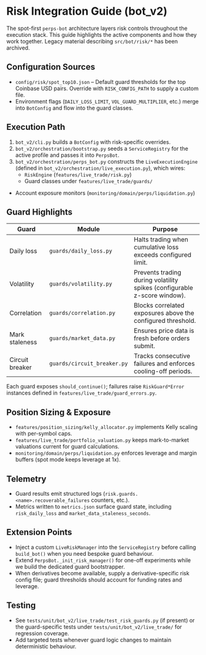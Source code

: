 # Risk Integration Guide (bot_v2)

The spot-first `perps-bot` architecture layers risk controls throughout the
execution stack. This guide highlights the active components and how they work
together. Legacy material describing `src/bot/risk/*` has been archived.

## Configuration Sources

- `config/risk/spot_top10.json` – Default guard thresholds for the top Coinbase
  USD pairs. Override with `RISK_CONFIG_PATH` to supply a custom file.
- Environment flags (`DAILY_LOSS_LIMIT`, `VOL_GUARD_MULTIPLIER`, etc.) merge
  into `BotConfig` and flow into the guard classes.

## Execution Path

1. `bot_v2/cli.py` builds a `BotConfig` with risk-specific overrides.
2. `bot_v2/orchestration/bootstrap.py` seeds a `ServiceRegistry` for the active
   profile and passes it into `PerpsBot`.
3. `bot_v2/orchestration/perps_bot.py` constructs the
   `LiveExecutionEngine` (defined in `bot_v2/orchestration/live_execution.py`),
   which wires:
   - `RiskEngine` (`features/live_trade/risk.py`)
   - Guard classes under `features/live_trade/guards/`
  - Account exposure monitors (`monitoring/domain/perps/liquidation.py`)

## Guard Highlights

| Guard | Module | Purpose |
|-------|--------|---------|
| Daily loss | `guards/daily_loss.py` | Halts trading when cumulative loss exceeds configured limit. |
| Volatility | `guards/volatility.py` | Prevents trading during volatility spikes (configurable z-score window). |
| Correlation | `guards/correlation.py` | Blocks correlated exposures above the configured threshold. |
| Mark staleness | `guards/market_data.py` | Ensures price data is fresh before orders submit. |
| Circuit breaker | `guards/circuit_breaker.py` | Tracks consecutive failures and enforces cooling-off periods. |

Each guard exposes `should_continue()`; failures raise `RiskGuard*Error`
instances defined in `features/live_trade/guard_errors.py`.

## Position Sizing & Exposure

- `features/position_sizing/kelly_allocator.py` implements Kelly scaling with
  per-symbol caps.
- `features/live_trade/portfolio_valuation.py` keeps mark-to-market valuations
  current for guard calculations.
- `monitoring/domain/perps/liquidation.py` enforces leverage and margin
  buffers (spot mode keeps leverage at 1x).

## Telemetry

- Guard results emit structured logs (`risk.guards.<name>.recoverable_failures`
  counters, etc.).
- Metrics written to `metrics.json` surface guard state, including
  `risk_daily_loss` and `market_data_staleness_seconds`.

## Extension Points

- Inject a custom `LiveRiskManager` into the `ServiceRegistry` before calling
  `build_bot()` when you need bespoke guard behaviour.
- Extend `PerpsBot._init_risk_manager()` for one-off experiments while we build
  the dedicated guard bootstrapper.
- When derivatives become available, supply a derivative-specific risk config
  file; guard thresholds should account for funding rates and leverage.

## Testing

- See `tests/unit/bot_v2/live_trade/test_risk_guards.py` (if present) or the
  guard-specific tests under `tests/unit/bot_v2/live_trade/` for regression
  coverage.
- Add targeted tests whenever guard logic changes to maintain deterministic
  behaviour.
